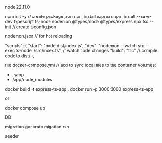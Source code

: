 node 22.11.0

npm init -y // create package.json
npm install express
npm install --save-dev typescript ts-node nodemon @types/node @types/express
npx tsc --init // create tsconfig.json

nodemon.json // for hot reloading

"scripts": {
    "start": "node dist/index.js",
    "dev": "nodemon --watch src --exec ts-node ./src/index.ts", // watch code changes
    "build": "tsc" // compile code to dist/
},


file docker-compose.yml
// add to sync local files to the container
volumes:
  - .:/app
  - /app/node_modules



docker build -t express-ts-app .
docker run -p 3000:3000 express-ts-app

or 

docker compose up




DB

migration generate
migation run

seeder
